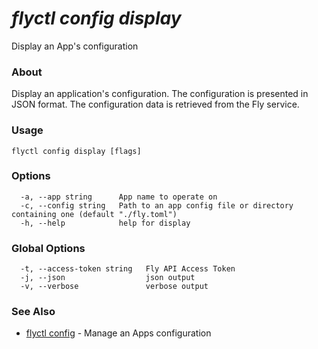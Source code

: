 # _flyctl config display_

Display an App's configuration

### About

Display an application's configuration. The configuration is presented 
in JSON format. The configuration data is retrieved from the Fly service.

### Usage
```
flyctl config display [flags]
```

### Options

```
  -a, --app string      App name to operate on
  -c, --config string   Path to an app config file or directory containing one (default "./fly.toml")
  -h, --help            help for display
```

### Global Options

```
  -t, --access-token string   Fly API Access Token
  -j, --json                  json output
  -v, --verbose               verbose output
```

### See Also

* [flyctl config](/docs/flyctl/config/)	 - Manage an Apps configuration

